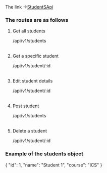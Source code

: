  <div>
      <span>The link -></span
      ><a href="https://app-studentapi-express.herokuapp.com/">StudentSApi</a>
    </div>
    <div>
      <h3>The routes are as follows</h3>
      <ol>
       <li>Get all students</li>
        <p>/api/v1/students</p>
        <br />
        <li>Get a specific student</li>
               <p>/api/v1/student/:id</p>
        <br />
        <li>Edit student details</li>
               <p>/api/v1/student/:id</p>
        <br />
        <li>Post student</li>
               <p>/api/v1/students</p>
        <br />
        <li>Delete a student</li>
               <p>/api/v1/student/:id</p>
      </ol>
    </div>
    <div>
      <h3>Example of the students object</h3>
      { "id": 1, "name": "Student 1", "course": "ICS" }
    </div>
